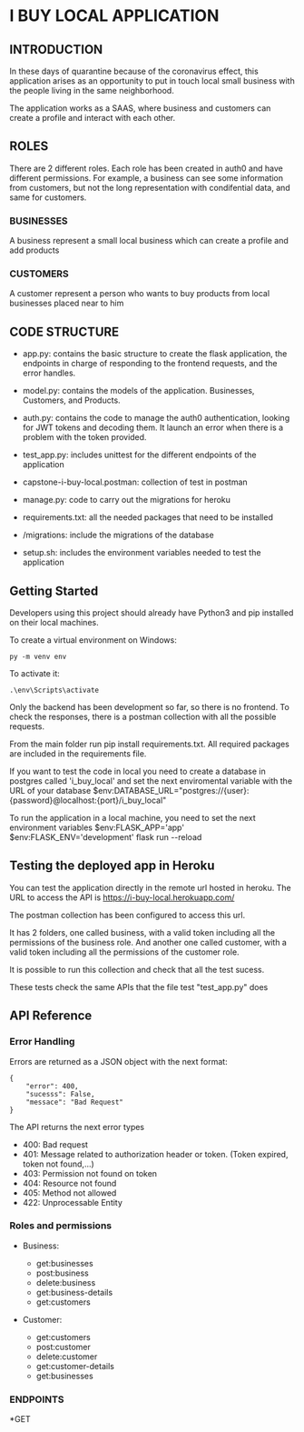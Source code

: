 # I BUY LOCAL APPLICATION


## INTRODUCTION
In these days of quarantine because of the coronavirus effect, this application arises as an opportunity to put in touch local small business with the people living in the same neighborhood.

The application works as a SAAS, where business and customers can create a profile and interact with each other.


## ROLES
There are 2 different roles. Each role has been created in auth0 and have different permissions. For example, a business can see some information from customers, but not the long representation with condifential data, and same for customers.

### BUSINESSES
A business represent a small local business which can create a profile and add products

### CUSTOMERS
A customer represent a person who wants to buy products from local businesses placed near to him


## CODE STRUCTURE

- app.py: contains the basic structure to create the flask application, the endpoints in charge of responding to the frontend requests, and the error handles.

- model.py: contains the models of the application. Businesses, Customers, and Products.

- auth.py: contains the code to manage the auth0 authentication, looking for JWT tokens and decoding them. It launch an error when there is a problem with the token provided.

- test_app.py: includes unittest for the different endpoints of the application

- capstone-i-buy-local.postman: collection of test in postman

- manage.py: code to carry out the migrations for heroku

- requirements.txt: all the needed packages that need to be installed

- /migrations: include the migrations of the database

- setup.sh: includes the environment variables needed to test the application



## Getting Started

Developers using this project should already have Python3 and pip installed on their local machines.

To create a virtual environment on Windows:

    py -m venv env

To activate it:

    .\env\Scripts\activate


Only the backend has been development so far, so there is no frontend. To check the responses, there is a postman collection with all the possible requests.

From the main folder run 
    pip install requirements.txt. 
All required packages are included in the requirements file.

If you want to test the code in local you need to create a database in postgres called 'i_buy_local' and set the next enviromental variable with the URL of your database
$env:DATABASE_URL="postgres://{user}:{password}@localhost:{port}/i_buy_local"

To run the application in a local machine, you need to set the next environment variables
   $env:FLASK_APP='app'
   $env:FLASK_ENV='development'
   flask run --reload


## Testing the deployed app in Heroku

You can test the application directly in the remote url hosted in heroku. The URL to access the API is https://i-buy-local.herokuapp.com/

The postman collection has been configured to access this url.

It has 2 folders, one called business, with a valid token including all the permissions of the business role. And another one called customer, with a valid token including all the permissions of the customer role.

It is possible to run this collection and check that all the test sucess.

These tests check the same APIs that the file test "test_app.py" does


## API Reference

### Error Handling

Errors are returned as a JSON object with the next format:
```
{
    "error": 400,
    "sucesss": False,
    "messace": "Bad Request"
}
```

The API returns the next error types
- 400: Bad request
- 401: Message related to authorization header or token. (Token expired, token not found,...)
- 403: Permission not found on token
- 404: Resource not found
- 405: Method not allowed
- 422: Unprocessable Entity


### Roles and permissions

- Business:
    - get:businesses
    - post:business
    - delete:business
    - get:business-details
    - get:customers

- Customer:
    - get:customers
    - post:customer 
    - delete:customer 
    - get:customer-details
    - get:businesses


### ENDPOINTS

*GET 